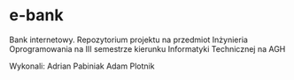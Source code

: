 # e-bank
Bank internetowy. Repozytorium projektu na przedmiot Inżynieria Oprogramowania na III semestrze kierunku  Informatyki Technicznej na AGH

Wykonali: 
Adrian Pabiniak
Adam Plotnik
